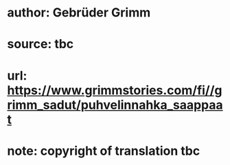 # author: Gebrüder Grimm
# source: tbc
# url: https://www.grimmstories.com/fi//grimm_sadut/puhvelinnahka_saappaat
# note: copyright of translation tbc


